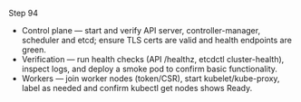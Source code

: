 Step 94

- Control plane — start and verify API server, controller-manager, scheduler and etcd; ensure TLS certs are valid and health endpoints are green.
- Verification — run health checks (API /healthz, etcdctl cluster-health), inspect logs, and deploy a smoke pod to confirm basic functionality.
- Workers — join worker nodes (token/CSR), start kubelet/kube-proxy, label as needed and confirm kubectl get nodes shows Ready.